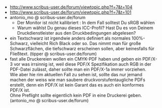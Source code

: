 - http://www.scribus-user.de/forum/viewtopic.php?f=7&t=104
- http://www.scribus-user.de/forum/viewtopic.php?f=7&t=101
- antonio_mo @ scribus-user.de/forum
  - Der Monitor ist nicht kallibriert : In dem Fall solltest Du sRGB wählen
  - Warum wählst Du genau dieses ICC-Profil? Hast Du es von Deinem Druckdienstleister aus den Druckbedingungen abgelesen?
- ein Textschwarz ist irgendwie anders definiert als normales 100%-Schwarz, vielleicht Rich Black oder so. Das nimmt man für große Schwarzflächen, die tiefschwarz erscheinen sollen, aber keinesfalls für Fließtext. (tipper @ scribus-user.de/forum)
- fast alle Druckereien wollen ein CMYK-PDF haben und geben ein PDF/X-3 vor was irrsinnig ist, weil diese PDF/X Spezifikation auch RGB in der PDF-Datei zulässt, daher sollte man ein PDF/X-1a immer vorziehen.  
  Wie aber hie rim aktuellen Fall zu sehen ist, sollte das nur jemand machen der weiss wie man saubere druckvorstufentaugliche PDFs erstellt, denn ein PDF/X ist kein Garant das es auch ein konformes PDF/X ist.  
  Ohne Preflight sollte eigentlich kein PDF in eine Druckerei geben. (antonio_mo @ scribus-user.de/forum)
